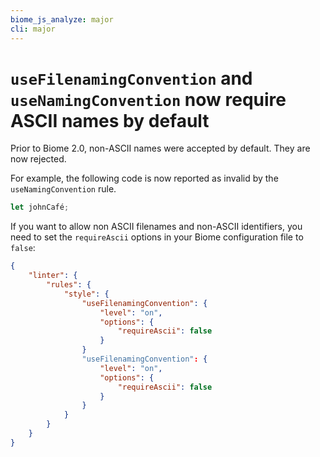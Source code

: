 ```yaml
---
biome_js_analyze: major
cli: major
---
```


# `useFilenamingConvention` and `useNamingConvention` now require ASCII names by default

Prior to Biome 2.0, non-ASCII names were accepted by default.
They are now rejected.

For example, the following code is now reported as invalid by the `useNamingConvention` rule.

```js
let johnCafé;
```

If you want to allow non ASCII filenames and non-ASCII identifiers, you need to set the `requireAscii` options in your Biome configuration file to `false`:

```json
{
    "linter": {
        "rules": {
            "style": {
                "useFilenamingConvention": {
                    "level": "on",
                    "options": {
                        "requireAscii": false
                    }
                }
                "useFilenamingConvention": {
                    "level": "on",
                    "options": {
                        "requireAscii": false
                    }
                }
            }
        }
    }
}
```
